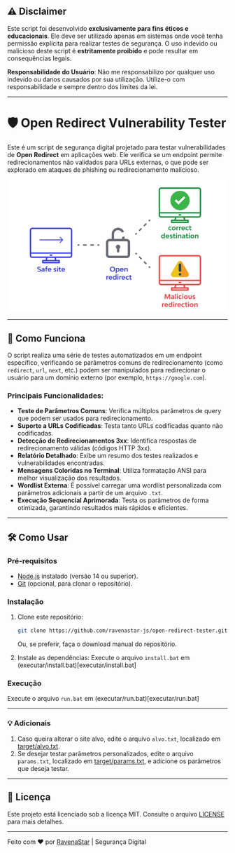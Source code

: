 ## ⚠️ Disclaimer

Este script foi desenvolvido **exclusivamente para fins éticos e educacionais**. Ele deve ser utilizado apenas em sistemas onde você tenha permissão explícita para realizar testes de segurança. O uso indevido ou malicioso deste script é **estritamente proibido** e pode resultar em consequências legais.

**Responsabilidade do Usuário**: Não me responsabilizo por qualquer uso indevido ou danos causados por sua utilização. Utilize-o com responsabilidade e sempre dentro dos limites da lei.

---

# 🛡️ Open Redirect Vulnerability Tester

Este é um script de segurança digital projetado para testar vulnerabilidades de **Open Redirect** em aplicações web. Ele verifica se um endpoint permite redirecionamentos não validados para URLs externas, o que pode ser explorado em ataques de phishing ou redirecionamento malicioso.

![](src/img/open-redirect.jpeg)

---

## 🚀 Como Funciona

O script realiza uma série de testes automatizados em um endpoint específico, verificando se parâmetros comuns de redirecionamento (como `redirect`, `url`, `next`, etc.) podem ser manipulados para redirecionar o usuário para um domínio externo (por exemplo, `https://google.com`).

### Principais Funcionalidades:
- **Teste de Parâmetros Comuns**: Verifica múltiplos parâmetros de query que podem ser usados para redirecionamento.
- **Suporte a URLs Codificadas**: Testa tanto URLs codificadas quanto não codificadas.
- **Detecção de Redirecionamentos 3xx**: Identifica respostas de redirecionamento válidas (códigos HTTP 3xx).
- **Relatório Detalhado**: Exibe um resumo dos testes realizados e vulnerabilidades encontradas.
- **Mensagens Coloridas no Terminal**: Utiliza formatação ANSI para melhor visualização dos resultados.
- **Wordlist Externa**: É possível carregar uma wordlist personalizada com parâmetros adicionais a partir de um arquivo `.txt`.
- **Execução Sequencial Aprimorada**: Testa os parâmetros de forma otimizada, garantindo resultados mais rápidos e eficientes.

---

## 🛠️ Como Usar

### Pré-requisitos
- [Node.js](https://nodejs.org/) instalado (versão 14 ou superior).
- [Git](https://git-scm.com/) (opcional, para clonar o repositório).

### Instalação
1. Clone este repositório:
   ```bash
   git clone https://github.com/ravenastar-js/open-redirect-tester.git
   ```
   Ou, se preferir, faça o download manual do repositório.

2. Instale as dependências: Execute o arquivo `install.bat` em (executar/install.bat)[executar/install.bat]

### Execução

Execute o arquivo `run.bat` em (executar/run.bat)[executar/run.bat]

---

### 💡 Adicionais

1. Caso queira alterar o site alvo, edite o arquivo `alvo.txt`, localizado em [target/alvo.txt](target/alvo.txt).
2. Se desejar testar parâmetros personalizados, edite o arquivo `params.txt`, localizado em [target/params.txt](target/params.txt), e adicione os parâmetros que deseja testar.

---

## 📝 Licença

Este projeto está licenciado sob a licença MIT. Consulte o arquivo [LICENSE](LICENSE) para mais detalhes.

---

Feito com ❤️ por [RavenaStar](https://github.com/ravenastar-js) | Segurança Digital

